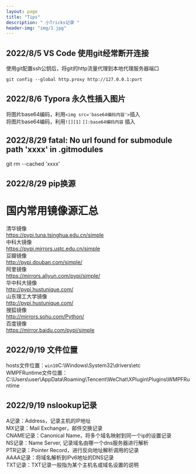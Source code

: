 ```yaml
---
layout: page
title: "Tips"
description: " 小Tricks记录 " 
header-img: "img/1.jpg"
---
```


## 2022/8/5 VS Code 使用git经常断开连接

  
使用git配置ssh公钥后，将git的http流量代理到本地代理服务器端口

```shell
git config --global http.proxy http://127.0.0.1:port
```

## 2022/8/6 Typora 永久性插入图片

  
将图片base64编码，利用`<img src='base64编码内容'>`插入  
将图片base64编码，利用`![][1]` `[]:base64编码内容` 插入

## 2022/8/29 fatal: No url found for submodule path 'xxxx' in .gitmodules

  
git rm --cached 'xxxx'

## 2022/8/29 pip换源

# 国内常用镜像源汇总

清华镜像  
https://pypi.tuna.tsinghua.edu.cn/simple  
中科大镜像  
https://pypi.mirrors.ustc.edu.cn/simple  
豆瓣镜像  
http://pypi.douban.com/simple/  
阿里镜像  
https://mirrors.aliyun.com/pypi/simple/  
华中科大镜像  
http://pypi.hustunique.com/  
山东理工大学镜像  
http://pypi.hustunique.com/  
搜狐镜像  
http://mirrors.sohu.com/Python/  
百度镜像  
https://mirror.baidu.com/pypi/simple

## 2022/9/19 文件位置

hosts文件位置：`win10`C:\Windows\System32\drivers\etc  
WMPFRuntime文件位置：  C:\Users\user\AppData\Roaming\Tencent\WeChat\XPlugin\Plugins\WMPFRuntime

## 2022/9/19 nslookup记录

A记录：Address，记录主机的IP地址  
MX记录：Mail Exchanger，邮件交换记录  
CNAME记录：Canonical Name，将多个域名映射到同一个ip的设置记录  
NS记录：Name Server, 记录域名由哪一个dns服务器进行解析  
PTR记录：Pointer Record，进行反向地址解析调用的记录  
AAAA记录：将域名解析到IPv6地址的DNS记录  
TXT记录：TXT记录一般指为某个主机名或域名设置的说明 